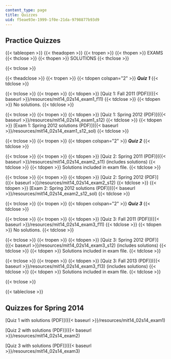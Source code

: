 ```yaml
---
content_type: page
title: Quizzes
uid: f5eae93e-1999-1f0e-21da-9798877b93d9
---
```


Practice Quizzes
----------------

{{< tableopen >}}
{{< theadopen >}}
{{< tropen >}}
{{< thopen >}}
EXAMS
{{< thclose >}}
{{< thopen >}}
SOLUTIONS
{{< thclose >}}

{{< trclose >}}

{{< theadclose >}}
{{< tropen >}}
{{< tdopen colspan="2" >}}
**_Quiz 1_**
{{< tdclose >}}

{{< trclose >}}
{{< tropen >}}
{{< tdopen >}}
[Quiz 1: Fall 2011 (PDF)]({{< baseurl >}}/resources/mit14_02s14_exam1_f11)
{{< tdclose >}}
{{< tdopen >}}
No solutions.
{{< tdclose >}}

{{< trclose >}}
{{< tropen >}}
{{< tdopen >}}
[Quiz 1: Spring 2012 (PDF)]({{< baseurl >}}/resources/mit14_02s14_exam1_s12)
{{< tdclose >}}
{{< tdopen >}}
[Exam 1: Spring 2012 solutions (PDF)]({{< baseurl >}}/resources/mit14_02s14_exam1_s12_sol)
{{< tdclose >}}

{{< trclose >}}
{{< tropen >}}
{{< tdopen colspan="2" >}}
**_Quiz 2_**
{{< tdclose >}}

{{< trclose >}}
{{< tropen >}}
{{< tdopen >}}
[Quiz 2: Spring 2011 (PDF)]({{< baseurl >}}/resources/mit14_02s14_exam2_s11) (includes solutions)
{{< tdclose >}}
{{< tdopen >}}
Solutions included in exam file.
{{< tdclose >}}

{{< trclose >}}
{{< tropen >}}
{{< tdopen >}}
[Quiz 2: Spring 2012 (PDF)]({{< baseurl >}}/resources/mit14_02s14_exam2_s12)
{{< tdclose >}}
{{< tdopen >}}
[Exam 2: Spring 2012 solutions (PDF)]({{< baseurl >}}/resources/mit14_02s14_exam2_s12_sol)
{{< tdclose >}}

{{< trclose >}}
{{< tropen >}}
{{< tdopen colspan="2" >}}
**_Quiz 3_**
{{< tdclose >}}

{{< trclose >}}
{{< tropen >}}
{{< tdopen >}}
[Quiz 3: Fall 2011 (PDF)]({{< baseurl >}}/resources/mit14_02s14_exam3_f11)
{{< tdclose >}}
{{< tdopen >}}
No solutions.
{{< tdclose >}}

{{< trclose >}}
{{< tropen >}}
{{< tdopen >}}
[Quiz 3: Spring 2012 (PDF)]({{< baseurl >}}/resources/mit14_02s14_exam3_s12) (includes solutions)
{{< tdclose >}}
{{< tdopen >}}
Solutions included in exam file.
{{< tdclose >}}

{{< trclose >}}
{{< tropen >}}
{{< tdopen >}}
[Quiz 3: Fall 2013 (PDF)]({{< baseurl >}}/resources/mit14_02s14_exam3_f13) (includes solutions)
{{< tdclose >}}
{{< tdopen >}}
Solutions included in exam file.
{{< tdclose >}}

{{< trclose >}}

{{< tableclose >}}

Quizzes for Spring 2014
-----------------------

[Quiz 1 with solutions (PDF)]({{< baseurl >}}/resources/mit14_02s14_exam1)

[Quiz 2 with solutions (PDF)]({{< baseurl >}}/resources/mit14_02s14_exam2)

[Quiz 3 with solutions (PDF)]({{< baseurl >}}/resources/mit14_02s14_exam3)